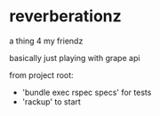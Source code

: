# reverberationz
a thing 4 my friendz

basically just playing with grape api

from project root: 
- 'bundle exec rspec specs' for tests
- 'rackup' to start

